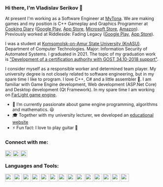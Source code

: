 ### Hi there, I'm Vladislav Serikov 👋

At present I'm working as a Software Engineer at [MyTona][mytona]. We are making games and my position is C++ Gameplay and Graphics Programmer at [Cooking Diary][cooking_diary] ([Google Play][cooking_diary_gp], [App Store][cooking_diary_ios], [Microsoft Store][cooking_diary_microsoft], [Amazon][cooking_diary_amazon]). Previously worked at Riddleside: Fading Legacy ([Google Play][riddleside_gp], [App Store][riddleside_ios]).

I was a student at [Komsomolsk-on-Amur State University (KnASU)][university]. Department of Computer Technologies. Major: Information Security of Automated Systems. I graduated in 2021. The topic of my graduation work is ["Development of a certification authority with GOST 34.10-2018 support"][graduation_work].

I consider myself as a responsible worker and determined team player. My university degree is not closely related to software engineering, but in my spare time I like to program. I love C++, C# and a little assembler 🤣. I am familiar with Game Engine development, Web development (ASP.Net Core) and Desktop development (Qt Framework). In my spare time I am working on [FarLight game engine][farlight].

- 🌱 I’m currently passionate about game engine programming, algorithms and mathematics. 😃
- 🎓 Together with my university lecturer, we developed an [educational website][educationctf]
- ⚡ Fun fact: I love to play guitar 🎸

### Connect with me:

[<img align="left" width="22px" src="https://cdn.jsdelivr.net/npm/simple-icons@v3/icons/linkedin.svg" />][linkedin]
[<img align="left" width="22px" src="https://cdn.jsdelivr.net/npm/simple-icons@v3/icons/telegram.svg" />][telegram]
[<img align="left" width="22px" src="https://cdn.jsdelivr.net/npm/simple-icons@v3/icons/mail-dot-ru.svg" />][mailru]

<br />

### Languages and Tools:

<img align="left" width="26px" src="https://cdn.jsdelivr.net/npm/simple-icons@v3/icons/visualstudio.svg" />
<img align="left" width="26px" src="https://cdn.jsdelivr.net/npm/simple-icons@v3/icons/visualstudiocode.svg" />
<img align="left" width="26px" src="https://cdn.jsdelivr.net/npm/simple-icons@v3/icons/cplusplus.svg" />
<img align="left" width="26px" src="https://cdn.jsdelivr.net/npm/simple-icons@v3/icons/csharp.svg" />
<img align="left" width="26px" src="https://cdn.jsdelivr.net/npm/simple-icons@v3/icons/unity.svg" />
<img align="left" width="26px" src="https://cdn.jsdelivr.net/npm/simple-icons@v3/icons/microsoftsqlserver.svg" />
<img align="left" width="26px" src="https://cdn.jsdelivr.net/npm/simple-icons@v3/icons/opengl.svg" />
<img align="left" width="26px" src="https://cdn.jsdelivr.net/npm/simple-icons@v3/icons/git.svg" />
<img align="left" width="26px" src="https://cdn.jsdelivr.net/npm/simple-icons@v3/icons/github.svg" />
<img align="left" width="26px" src="https://cdn.jsdelivr.net/npm/simple-icons@v3/icons/gitlab.svg" />
<img align="left" width="26px" src="https://cdn.jsdelivr.net/npm/simple-icons@v3/icons/windows.svg" />
<img align="left" width="26px" src="https://cdn.jsdelivr.net/npm/simple-icons@v3/icons/linux.svg" />
<img align="left" width="26px" src="https://cdn.jsdelivr.net/npm/simple-icons@v3/icons/trello.svg" />
<img align="left" width="26px" src="https://cdn.jsdelivr.net/npm/simple-icons@v3/icons/jira.svg" />

[mytona]: https://mytona.ru
[cooking_diary]: https://cookingdiary.game/
[cooking_diary_gp]: https://play.google.com/store/apps/details?id=com.mytona.cookingdiary.android
[cooking_diary_ios]: https://apps.apple.com/app/id1214763610?mt=8
[cooking_diary_microsoft]: https://www.microsoft.com/ru-ru/p/cooking-diary-%d0%a0%d0%b5%d1%81%d1%82%d0%be%d1%80%d0%b0%d0%bd-%d0%b8-%d0%ba%d0%b0%d1%84%d0%b5/9n0hzn7km2sk
[cooking_diary_amazon]: https://www.amazon.com/gp/product/B07KBZ1JWT
[riddleside_gp]: https://play.google.com/store/apps/details?id=com.mytona.riddleside&hl=ru&gl=US
[riddleside_ios]: https://apps.apple.com/ru/app/riddleside-fading-legacy/id1450450287
[university]: https://knastu.ru
[graduation_work]: https://github.com/NewBediver/CertificateAuthority

[educationctf]: http://educationctf.ru:8080
[farlight]: https://github.com/NewBediver/FarLight

[linkedin]: https://www.linkedin.com/in/vladislav-serikov-29391b170
[telegram]: https://teleg.run/NewBediver
[whatsapp]: https://wa.me/79147748903
[mailru]: mailto:serikov_v1999@mail.ru
